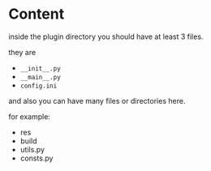 # Content

inside the plugin directory you should have at least 3 files.

they are

* `__init__.py`
* `__main__.py`
* `config.ini`

and also you can have many files or directories here.

for example:

* res
* build
* utils.py
* consts.py
